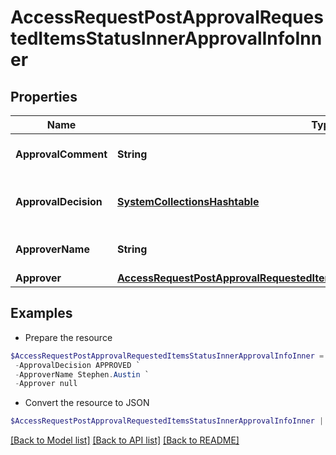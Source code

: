 # AccessRequestPostApprovalRequestedItemsStatusInnerApprovalInfoInner
## Properties

Name | Type | Description | Notes
------------ | ------------- | ------------- | -------------
**ApprovalComment** | **String** | A comment left by the approver. | [optional] 
**ApprovalDecision** | [**SystemCollectionsHashtable**](.md) | The final decision of the approver. | 
**ApproverName** | **String** | The name of the approver | 
**Approver** | [**AccessRequestPostApprovalRequestedItemsStatusInnerApprovalInfoInnerApprover**](AccessRequestPostApprovalRequestedItemsStatusInnerApprovalInfoInnerApprover.md) |  | 

## Examples

- Prepare the resource
```powershell
$AccessRequestPostApprovalRequestedItemsStatusInnerApprovalInfoInner = Initialize-Tm.V2024AccessRequestPostApprovalRequestedItemsStatusInnerApprovalInfoInner  -ApprovalComment This access looks good.  Approved. `
 -ApprovalDecision APPROVED `
 -ApproverName Stephen.Austin `
 -Approver null
```

- Convert the resource to JSON
```powershell
$AccessRequestPostApprovalRequestedItemsStatusInnerApprovalInfoInner | ConvertTo-JSON
```

[[Back to Model list]](../README.md#documentation-for-models) [[Back to API list]](../README.md#documentation-for-api-endpoints) [[Back to README]](../README.md)

